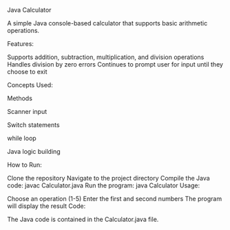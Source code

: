 Java Calculator

A simple Java console-based calculator that supports basic arithmetic operations.

Features:

Supports addition, subtraction, multiplication, and division operations Handles division by zero errors Continues to prompt user for input until they choose to exit

Concepts Used:

Methods

Scanner input

Switch statements

while loop

Java logic building

How to Run:

Clone the repository Navigate to the project directory Compile the Java code: javac Calculator.java Run the program: java Calculator Usage:

Choose an operation (1-5) Enter the first and second numbers The program will display the result Code:

The Java code is contained in the Calculator.java file.
